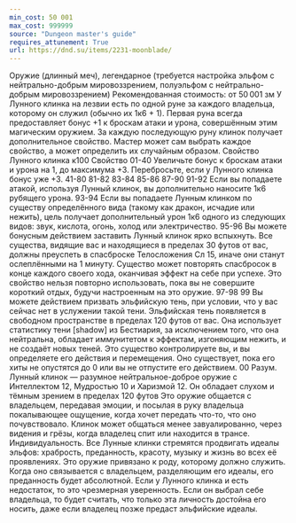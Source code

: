 ```yaml
---
min_cost: 50 001
max_cost: 999999
source: "Dungeon master's guide"
requires_attunement: True
url: https://dnd.su/items/2231-moonblade/
---
```


Оружие (длинный меч), легендарное (требуется настройка эльфом с нейтрально-добрым мировоззрением, полуэльфом с нейтрально-добрым мировоззрением)
Рекомендованная стоимость: от 50 001 зм
У Лунного клинка на лезвии есть по одной руне за каждого владельца, которому он служил (обычно их 1к6 + 1). Первая руна всегда предоставляет бонус +1 к броскам атаки и урона, совершённым этим магическим оружием. За каждую последующую руну клинок получает дополнительное свойство. Мастер может сам выбрать каждое свойство, а может определить их случайным образом.
Свойство Лунного клинка
к100
Свойство
01-40
Увеличьте бонус к броскам атаки и урона на 1, до максимума +3. Перебросьте, если у Лунного клинка бонус уже +3.
41-80
81-82
83-84
85-86
87-90
91-92
Если вы попадаете атакой, используя Лунный клинок, вы дополнительно наносите 1к6 рубящего урона.
93-94
Если вы попадаете Лунным клинком по существу определённого вида (такому как дракон, исчадие или нежить), цель получает дополнительный урон 1к6 одного из следующих видов: звук, кислота, огонь, холод или электричество.
95-96
Вы можете бонусным действием заставить Лунный клинок ярко вспыхнуть. Все существа, видящие вас и находящиеся в пределах 30 футов от вас, должны преуспеть в спасброске Телосложения Сл 15, иначе они станут ослеплёнными на 1 минуту. Существо может повторять спасбросок в конце каждого своего хода, оканчивая эффект на себе при успехе. Это свойство нельзя повторно использовать, пока вы не совершите короткий отдых, будучи настроенным на это оружие.
97-98
99
Вы можете действием призвать эльфийскую тень, при условии, что у вас сейчас нет в услужении такой тени. Эльфийская тень появляется в свободном пространстве в пределах 120 футов от вас. Она использует статистику тени [shadow] из Бестиария, за исключением того, что она нейтральна, обладает иммунитетом к эффектам, изгоняющим нежить, и не создаёт новых теней. Это существо контролируете вы, и вы определяете его действия и перемещения. Оно существует, пока его хиты не опустятся до 0 или вы не отпустите его действием.
00
Разум. Лунный клинок — разумное нейтральное-доброе оружие с Интеллектом 12, Мудростью 10 и Харизмой 12. Он обладает слухом и тёмным зрением в пределах 120 футов Это оружие общается с владельцем, передавая эмоции, и посылая в руку владельца покалывающее ощущение, когда хочет передать что-то, что оно почувствовало. Клинок может общаться менее завуалированно, через видения и грёзы, когда владелец спит или находится в трансе.
Индивидуальность. Все Лунные клинки стремятся продвигать идеалы эльфов: храбрость, преданность, красоту, музыку и жизнь во всех её проявлениях. Это оружие привязано к роду, которому должно служить. Когда оно связывается с владельцем, разделяющим его идеалы, его преданность будет абсолютной.
Если у Лунного клинка и есть недостаток, то это чрезмерная уверенность. Если он выбрал себе владельца, то будет считать, что только эта личность достойна его носить, даже если владелец позже предаст эльфийские идеалы.